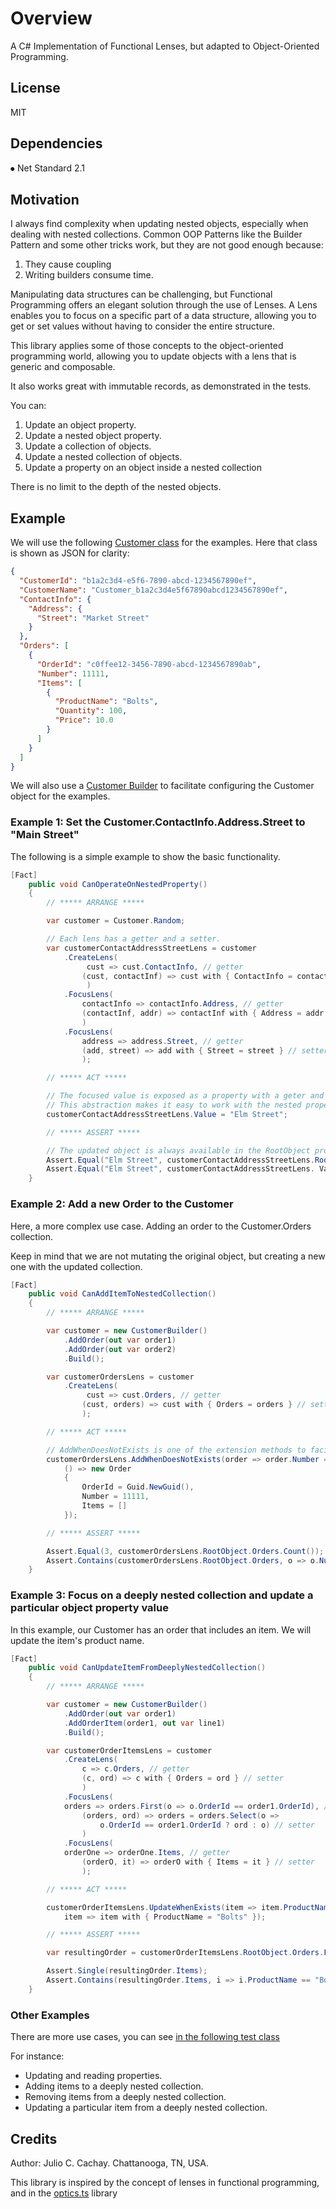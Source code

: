 # Overview

A C# Implementation of Functional Lenses, but adapted to Object-Oriented Programming.

## License

MIT

## Dependencies

⦁ Net Standard 2.1

## Motivation

I always find complexity when updating nested objects, especially when dealing with nested collections. Common OOP
Patterns like the Builder Pattern and some
other tricks work, but they are not good enough because:

1. They cause coupling
2. Writing builders consume time.

Manipulating data structures can be challenging, but Functional Programming offers an elegant solution through the use
of Lenses. A Lens enables you to focus on a specific part of a data structure, allowing you to get or set values without
having to consider the entire structure.

This library applies some of those concepts to the object-oriented programming world, allowing you to update objects
with a lens that is generic and composable.

It also works great with immutable records, as demonstrated in the tests.

You can:

1. Update an object property.
2. Update a nested object property.
3. Update a collection of objects.
4. Update a nested collection of objects.
5. Update a property on an object inside a nested collection

There is no limit to the depth of the nested objects.

## Example

We will use the
following [Customer class](https://github.com/juliocachaydev/application.core.optics/blob/main/Jcg.Application.Core.Optics/Jcg.Application.Core.Optics.Tests/TestCommon/Models/Customer.cs)
for the examples. Here that class is shown as JSON for clarity:

```json 
{
  "CustomerId": "b1a2c3d4-e5f6-7890-abcd-1234567890ef",
  "CustomerName": "Customer_b1a2c3d4e5f67890abcd1234567890ef",
  "ContactInfo": {
    "Address": {
      "Street": "Market Street"
    }
  },
  "Orders": [
    {
      "OrderId": "c0ffee12-3456-7890-abcd-1234567890ab",
      "Number": 11111,
      "Items": [
        {
          "ProductName": "Bolts",
          "Quantity": 100,
          "Price": 10.0
        }
      ]
    }
  ]
}
```

We will also use
a [Customer Builder](https://github.com/juliocachaydev/application.core.optics/blob/main/Jcg.Application.Core.Optics/Jcg.Application.Core.Optics.Tests/TestCommon/Models/CustomerBuilder.cs)
to facilitate configuring the Customer object for the examples.

### Example 1: Set the Customer.ContactInfo.Address.Street to "Main Street"

The following is a simple example to show the basic functionality.

```csharp
[Fact]
    public void CanOperateOnNestedProperty()
    {
        // ***** ARRANGE *****

        var customer = Customer.Random;

        // Each lens has a getter and a setter.
        var customerContactAddressStreetLens = customer
            .CreateLens(
                 cust => cust.ContactInfo, // getter
                (cust, contactInf) => cust with { ContactInfo = contactInf } // setter
                 )   
            .FocusLens(
                contactInfo => contactInfo.Address, // getter
                (contactInf, addr) => contactInf with { Address = addr } // setter
                )
            .FocusLens(
                address => address.Street, // getter
                (add, street) => add with { Street = street } // setter
                );

        // ***** ACT *****

        // The focused value is exposed as a property with a geter and a setter, like if it was a POCO object.
        // This abstraction makes it easy to work with the nested property.
        customerContactAddressStreetLens.Value = "Elm Street";

        // ***** ASSERT *****

        // The updated object is always available in the RootObject property
        Assert.Equal("Elm Street", customerContactAddressStreetLens.RootObject.ContactInfo.Address.Street);
        Assert.Equal("Elm Street", customerContactAddressStreetLens. Value);
    }
```

### Example 2: Add a new Order to the Customer

Here, a more complex use case. Adding an order to the Customer.Orders collection.

Keep in mind that we are not mutating the original object, but creating a new one with the updated collection.

```csharp
[Fact]
    public void CanAddItemToNestedCollection()
    {
        // ***** ARRANGE *****

        var customer = new CustomerBuilder()
            .AddOrder(out var order1)
            .AddOrder(out var order2)
            .Build();

        var customerOrdersLens = customer
            .CreateLens(
                 cust => cust.Orders, // getter
                (cust, orders) => cust with { Orders = orders } // setter
                );

        // ***** ACT *****

        // AddWhenDoesNotExists is one of the extension methods to facilitate operations on lenses whose value are IEnumerable<T>
        customerOrdersLens.AddWhenDoesNotExists(order => order.Number == 11111,
            () => new Order
            {
                OrderId = Guid.NewGuid(),
                Number = 11111,
                Items = []
            });

        // ***** ASSERT *****

        Assert.Equal(3, customerOrdersLens.RootObject.Orders.Count());
        Assert.Contains(customerOrdersLens.RootObject.Orders, o => o.Number == 11111);
    }
```

### Example 3: Focus on a deeply nested collection and update a particular object property value

In this example, our Customer has an order that includes an item. We will update the item's product name.

```csharp 
[Fact]
    public void CanUpdateItemFromDeeplyNestedCollection()
    {
        // ***** ARRANGE *****

        var customer = new CustomerBuilder()
            .AddOrder(out var order1)
            .AddOrderItem(order1, out var line1)
            .Build();

        var customerOrderItemsLens = customer
            .CreateLens(
                c => c.Orders, // getter
                (c, ord) => c with { Orders = ord } // setter
                )
            .FocusLens(
            orders => orders.First(o => o.OrderId == order1.OrderId), // getter
                (orders, ord) => orders = orders.Select(o =>
                    o.OrderId == order1.OrderId ? ord : o) // setter
                )
            .FocusLens(
            orderOne => orderOne.Items, // getter
                (orderO, it) => orderO with { Items = it } // setter
                );

        // ***** ACT *****

        customerOrderItemsLens.UpdateWhenExists(item => item.ProductName == line1.ProductName,
            item => item with { ProductName = "Bolts" });

        // ***** ASSERT *****

        var resultingOrder = customerOrderItemsLens.RootObject.Orders.First(o => o.OrderId == order1.OrderId);

        Assert.Single(resultingOrder.Items);
        Assert.Contains(resultingOrder.Items, i => i.ProductName == "Bolts");
    }
```

### Other Examples

There are more use cases, you can
see [in the following test class](https://github.com/juliocachaydev/application.core.optics/blob/main/Jcg.Application.Core.Optics/Jcg.Application.Core.Optics.Tests/LensTests.cs)

For instance:

- Updating and reading properties.
- Adding items to a deeply nested collection.
- Removing items from a deeply nested collection.
- Updating a particular item from a deeply nested collection.

## Credits

Author: Julio C. Cachay. Chattanooga, TN, USA.

This library is inspired by the concept of lenses in functional programming, and in
the [optics.ts](https://akheron.github.io/optics-ts/) library
